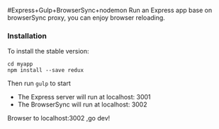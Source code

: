 #Express+Gulp+BrowserSync+nodemon
Run an Express app base on browserSync proxy, you can enjoy browser reloading.

### Installation

To install the stable version:

```
cd myapp
npm install --save redux
```


Then run `gulp` to start

  * The Express server will run at localhost: 3001
  * The BrowserSync will run at localhost: 3002

Browser to localhost:3002 ,go dev!

